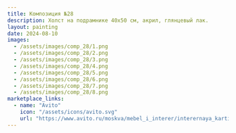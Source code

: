 ```yaml
---
title: Композиция №28
description: Холст на подрамнике 40х50 см, акрил, глянцевый лак.
layout: painting
date: 2024-08-10
images:
  - /assets/images/comp_28/1.png
  - /assets/images/comp_28/2.png
  - /assets/images/comp_28/3.png
  - /assets/images/comp_28/4.png
  - /assets/images/comp_28/5.png
  - /assets/images/comp_28/6.png
  - /assets/images/comp_28/7.png
  - /assets/images/comp_28/8.png
marketplace_links:
  - name: "Avito"
    icon: "/assets/icons/avito.svg"
    url: "https://www.avito.ru/moskva/mebel_i_interer/interernaya_kartina_abstraktsiya_40h50_7273029123?utm_campaign=native&utm_medium=item_page_android&utm_source=soc_sharing_seller"
---
```

